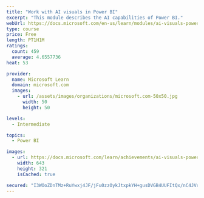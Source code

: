 ```yaml
---
title: "Work with AI visuals in Power BI"
excerpt: "This module describes the AI capabilities of Power BI."
webUrl: https://docs.microsoft.com/en-us/learn/modules/ai-visuals-power-bi/
type: course
price: Free
length: PT1H1M
ratings:
  count: 459
  average: 4.6557736
heat: 53

provider:
  name: Microsoft Learn
  domain: microsoft.com
  images:
    - url: /assets/images/organizations/microsoft.com-50x50.jpg
      width: 50
      height: 50

levels:
  - Intermediate

topics:
  - Power BI

images:
  - url: https://docs.microsoft.com/learn/achievements/ai-visuals-power-bi-social.png
    width: 643
    height: 321
    isCached: true

secured: "I3WOoZDnTMz+RuYwxj4JF/jFu0zzOykJtxpkYH+gusDVGB4UUFItQx/nC4JVrOD6hywRO5NA0P21jNout1wWDzuiZ06zqq/9jcdsXhN1k518xRtjJqa7aMEqyg/DOQxh3G4ZdrnW3cN9tpz9FF4bwonENEaukZkkasWnvzOfpAZ7ZI+Al3Dzo+04kuHN+F38fJv/1ggoTkyGgQSi5rsK2gbfvideSdMK5+PsvBsk/CLEptldoLN0Kf0AFXtWauC6e57h4ggh19g/nLnEjcaRy9GXQ4+OS5UuTEaIgt5qR31XY+4v+7fCo5aRtg/4SMTkOKdZ86YdPL756LZSu9vyAD1Di6veo9eRy8jq7HjaiJalmNZmBI4qJQY511CWP/avbxlkqqiEENySotv62AeWHYuR/g/GCKWNgGu1feNrc08=;RmhNa1yIHXJkVEdzadIp5g=="
---
```


